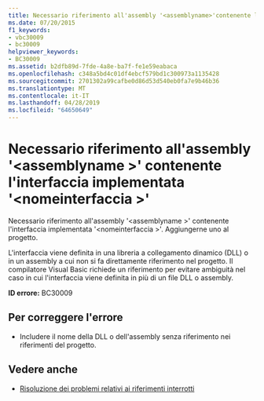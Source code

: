 ```yaml
---
title: Necessario riferimento all'assembly '<assemblyname>'contenente l'interfaccia implementata'<interfacename>'
ms.date: 07/20/2015
f1_keywords:
- vbc30009
- bc30009
helpviewer_keywords:
- BC30009
ms.assetid: b2dfb89d-7fde-4a8e-ba7f-fe1e59eabaca
ms.openlocfilehash: c348a5bd4c01df4ebcf579bd1c300973a1135428
ms.sourcegitcommit: 2701302a99cafbe0d86d53d540eb0fa7e9b46b36
ms.translationtype: MT
ms.contentlocale: it-IT
ms.lasthandoff: 04/28/2019
ms.locfileid: "64650649"
---
```

# <a name="reference-required-to-assembly-assemblyname-containing-the-implemented-interface-interfacename"></a>Necessario riferimento all'assembly '\<assemblyname >' contenente l'interfaccia implementata '\<nomeinterfaccia >'
Necessario riferimento all'assembly '\<assemblyname >' contenente l'interfaccia implementata '\<nomeinterfaccia >'. Aggiungerne uno al progetto.  
  
 L'interfaccia viene definita in una libreria a collegamento dinamico (DLL) o in un assembly a cui non si fa direttamente riferimento nel progetto. Il compilatore Visual Basic richiede un riferimento per evitare ambiguità nel caso in cui l'interfaccia viene definita in più di un file DLL o assembly.  
  
 **ID errore:** BC30009  
  
## <a name="to-correct-this-error"></a>Per correggere l'errore  
  
- Includere il nome della DLL o dell'assembly senza riferimento nei riferimenti del progetto.  
  
## <a name="see-also"></a>Vedere anche

- [Risoluzione dei problemi relativi ai riferimenti interrotti](/visualstudio/ide/troubleshooting-broken-references)
